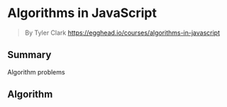 # **Algorithms in JavaScript**
>  By Tyler Clark https://egghead.io/courses/algorithms-in-javascript

## **Summary**
Algorithm problems

## **Algorithm**


